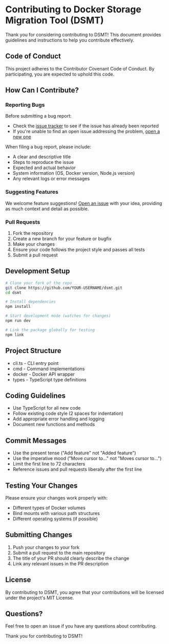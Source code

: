 # Contributing to Docker Storage Migration Tool (DSMT)

Thank you for considering contributing to DSMT! This document provides guidelines and instructions to help you contribute effectively.

## Code of Conduct

This project adheres to the Contributor Covenant Code of Conduct. By participating, you are expected to uphold this code.

## How Can I Contribute?

### Reporting Bugs

Before submitting a bug report:

- Check the [issue tracker](https://github.com/itskdhere/dsmt/issues) to see if the issue has already been reported
- If you're unable to find an open issue addressing the problem, [open a new one](https://github.com/itskdhere/dsmt/issues/new?template=bug_report.md)

When filing a bug report, please include:

- A clear and descriptive title
- Steps to reproduce the issue
- Expected and actual behavior
- System information (OS, Docker version, Node.js version)
- Any relevant logs or error messages

### Suggesting Features

We welcome feature suggestions! [Open an issue](https://github.com/itskdhere/dsmt/issues/new?template=feature_request.md) with your idea, providing as much context and detail as possible.

### Pull Requests

1. Fork the repository
2. Create a new branch for your feature or bugfix
3. Make your changes
4. Ensure your code follows the project style and passes all tests
5. Submit a pull request

## Development Setup

```bash
# Clone your fork of the repo
git clone https://github.com/YOUR-USERNAME/dsmt.git
cd dsmt

# Install dependencies
npm install

# Start development mode (watches for changes)
npm run dev

# Link the package globally for testing
npm link
```

## Project Structure

- cli.ts - CLI entry point
- cmd - Command implementations
- docker - Docker API wrapper
- types - TypeScript type definitions

## Coding Guidelines

- Use TypeScript for all new code
- Follow existing code style (2 spaces for indentation)
- Add appropriate error handling and logging
- Document new functions and methods

## Commit Messages

- Use the present tense ("Add feature" not "Added feature")
- Use the imperative mood ("Move cursor to..." not "Moves cursor to...")
- Limit the first line to 72 characters
- Reference issues and pull requests liberally after the first line

## Testing Your Changes

Please ensure your changes work properly with:

- Different types of Docker volumes
- Bind mounts with various path structures
- Different operating systems (if possible)

## Submitting Changes

1. Push your changes to your fork
2. Submit a pull request to the main repository
3. The title of your PR should clearly describe the change
4. Link any relevant issues in the PR description

## License

By contributing to DSMT, you agree that your contributions will be licensed under the project's MIT License.

## Questions?

Feel free to open an issue if you have any questions about contributing.

Thank you for contributing to DSMT!
